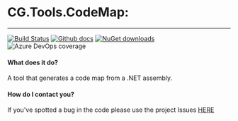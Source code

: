 # CG.Tools.CodeMap: 
---
[![Build Status](https://dev.azure.com/codegator/CG.Tools.CodeMap/_apis/build/status/CodeGator.CG.Tools.CodeMap?branchName=main)](https://dev.azure.com/codegator/CG.Tools.CodeMap/_build/latest?definitionId=21&branchName=main)
[![Github docs](https://img.shields.io/static/v1?label=Documentation&message=online&color=blue)](https://codegator.github.io/CG.Tools.CodeMap/index.html)
[![NuGet downloads](https://img.shields.io/nuget/dt/CG.Tools.CodeMap.svg?style=flat)](https://nuget.org/packages/CG.Tools.CodeMap)
![Azure DevOps coverage](https://img.shields.io/azure-devops/coverage/codegator/CG.Tools.CodeMap/21)

#### What does it do?
A tool that generates a code map from a .NET assembly.

#### How do I contact you?
If you've spotted a bug in the code please use the project Issues [HERE](https://github.com/CodeGator/CG.Tools.CodeMap/issues)

